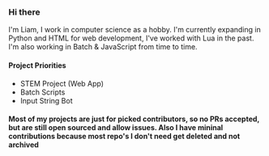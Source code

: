 ### Hi there 

I'm Liam, I work in computer science as a hobby. I'm currently expanding in Python and HTML for web development, I've worked with Lua in the past. I'm also working in Batch & JavaScript from time to time.

#### Project Priorities 
* STEM Project (Web App)
* Batch Scripts
* Input String Bot

#### Most of my projects are just for picked contributors, so no PRs accepted, but are still open sourced and allow issues. Also I have mininal contributions because most repo's I don't need get deleted and not archived
